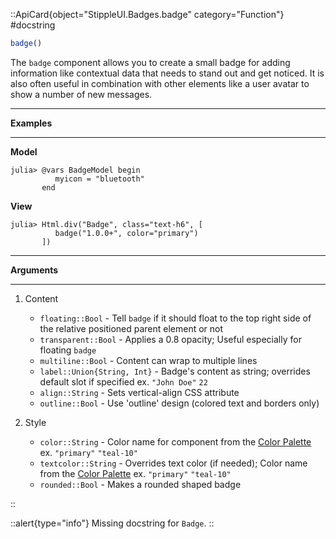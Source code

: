 

::ApiCard{object="StippleUI.Badges.badge" category="Function"}
#docstring


```julia
badge()
```

The `badge` component allows you to create a small badge for adding information like contextual data that needs to stand out and get noticed. It is also often useful in combination with other elements like a user avatar to show a number of new messages.

---

**Examples**

---

**Model**

```julia-repl
julia> @vars BadgeModel begin
          myicon = "bluetooth"
       end
```

**View**

```julia-repl
julia> Html.div("Badge", class="text-h6", [
          badge("1.0.0+", color="primary")
       ])
```

---

**Arguments**

---

1. Content

      * `floating::Bool` - Tell `badge` if it should float to the top right side of the relative positioned parent element or not
      * `transparent::Bool` - Applies a 0.8 opacity; Useful especially for floating `badge`
      * `multiline::Bool` - Content can wrap to multiple lines
      * `label::Union{String, Int}` - Badge's content as string; overrides default slot if specified ex. `"John Doe"` `22`
      * `align::String` - Sets vertical-align CSS attribute
      * `outline::Bool` - Use 'outline' design (colored text and borders only)
2. Style

      * `color::String` - Color name for component from the [Color Palette](https://quasar.dev/style/color-palette) ex. `"primary"` `"teal-10"`
      * `textcolor::String` - Overrides text color (if needed); Color name from the [Color Palette](https://quasar.dev/style/color-palette) ex. `"primary"` `"teal-10"`
      * `rounded::Bool` - Makes a rounded shaped badge

::

::alert{type="info"}Missing docstring for `Badge`. ::


